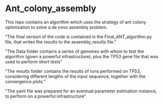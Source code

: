 # Ant_colony_assembly

This repo contains an algorithm which uses the strategy of ant colony optimization to solve a de novo assembly problem.

"The final version of the code is contained in the Final_ANT_algorithm.py file, that writes the results to the assembly_results file."

"The Data folder contains a series of genomes with whom to test the algorithm (given a powerful infrastructure), plus the TP53 gene file that was used to perform short tests"

"The results folder contains the results of runs performed on TP53, considering different lengths of the input sequence, together with the convergence plots."

"The yaml file was prepared for an eventual parameter estimation instance, to perform on a powerful infrastructure"
